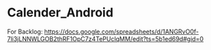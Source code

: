 # Calender_Android

For Backlog: https://docs.google.com/spreadsheets/d/1ANGRvO0f-7li3jLNNWLGOB2thRF1OpC7z4TePUclqMM/edit?ts=5b1ed69d#gid=0
